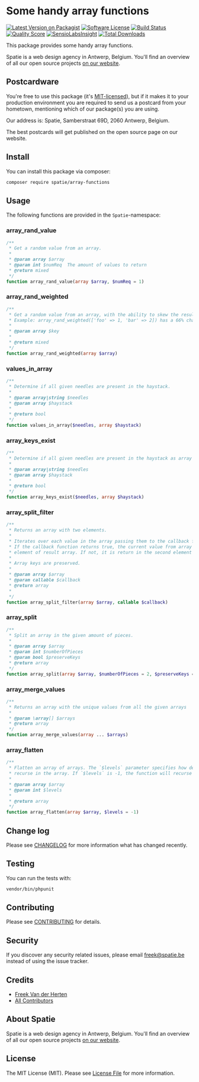 

# Some handy array functions

[![Latest Version on Packagist](https://img.shields.io/packagist/v/spatie/array-functions.svg?style=flat-square)](https://packagist.org/packages/spatie/array-functions)
[![Software License](https://img.shields.io/badge/license-MIT-brightgreen.svg?style=flat-square)](LICENSE.md)
[![Build Status](https://img.shields.io/travis/spatie/array-functions/master.svg?style=flat-square)](https://travis-ci.org/spatie/array-functions)
[![Quality Score](https://img.shields.io/scrutinizer/g/spatie/array-functions.svg?style=flat-square)](https://scrutinizer-ci.com/g/spatie/array-functions)
[![SensioLabsInsight](https://insight.sensiolabs.com/projects/860364d5-1d74-4cf8-bdb1-c5e18cdc8a70/mini.png)](https://insight.sensiolabs.com/projects/860364d5-1d74-4cf8-bdb1-c5e18cdc8a70)
[![Total Downloads](https://img.shields.io/packagist/dt/spatie/array-functions.svg?style=flat-square)](https://packagist.org/packages/spatie/array-functions)

This package provides some handy array functions. 

Spatie is a web design agency in Antwerp, Belgium. You'll find an overview of all our open source projects [on our website](https://spatie.be/opensource).

## Postcardware

You're free to use this package (it's [MIT-licensed](LICENSE.md)), but if it makes it to your production environment you are required to send us a postcard from your hometown, mentioning which of our package(s) you are using.

Our address is: Spatie, Samberstraat 69D, 2060 Antwerp, Belgium.

The best postcards will get published on the open source page on our website.

## Install

You can install this package via composer:

``` bash
composer require spatie/array-functions
```

## Usage

The following functions are provided in the `Spatie`-namespace:

### array_rand_value
```php
/**
 * Get a random value from an array.
 *
 * @param array $array
 * @param int $numReq  The amount of values to return
 * @return mixed
 */
function array_rand_value(array $array, $numReq = 1)
```

### array_rand_weighted
```php
/**
 * Get a random value from an array, with the ability to skew the results.
 * Example: array_rand_weighted(['foo' => 1, 'bar' => 2]) has a 66% chance of returning bar.
 * 
 * @param array $key
 * 
 * @return mixed
 */
function array_rand_weighted(array $array)
```

### values_in_array
```php
/**
 * Determine if all given needles are present in the haystack.
 *
 * @param array|string $needles
 * @param array $haystack
 *
 * @return bool
 */
function values_in_array($needles, array $haystack)
```

### array_keys_exist
```php
/**
 * Determine if all given needles are present in the haystack as array keys.
 * 
 * @param array|string $needles
 * @param array $haystack
 *
 * @return bool
 */
function array_keys_exist($needles, array $haystack)
```

### array_split_filter
```php
/**
 * Returns an array with two elements.
 * 
 * Iterates over each value in the array passing them to the callback function.
 * If the callback function returns true, the current value from array is returned in the first
 * element of result array. If not, it is return in the second element of result array.
 *
 * Array keys are preserved.
 *
 * @param array $array
 * @param callable $callback
 * @return array
 *
 */
function array_split_filter(array $array, callable $callback)
```

### array_split
```php
/**
 * Split an array in the given amount of pieces.
 *
 * @param array $array
 * @param int $numberOfPieces
 * @param bool $preserveKeys
 * @return array
 */
function array_split(array $array, $numberOfPieces = 2, $preserveKeys = false)
```

### array_merge_values
```php
/**
 * Returns an array with the unique values from all the given arrays
 *
 * @param \array[] $arrays
 * @return array
 */
function array_merge_values(array ... $arrays)
```

### array_flatten
```php
/**
 * Flatten an array of arrays. The `$levels` parameter specifies how deep you want to
 * recurse in the array. If `$levels` is -1, the function will recurse infinitely.
 *
 * @param array $array
 * @param int $levels
 *
 * @return array
 */
function array_flatten(array $array, $levels = -1)
```

## Change log

Please see [CHANGELOG](CHANGELOG.md) for more information what has changed recently.

## Testing

You can run the tests with:

```bash
vendor/bin/phpunit
```

## Contributing

Please see [CONTRIBUTING](CONTRIBUTING.md) for details.

## Security

If you discover any security related issues, please email freek@spatie.be instead of using the issue tracker.

## Credits

- [Freek Van der Herten](https://github.com/freekmurze)
- [All Contributors](../../contributors)

## About Spatie
Spatie is a web design agency in Antwerp, Belgium. You'll find an overview of all our open source projects [on our website](https://spatie.be/opensource).

## License

The MIT License (MIT). Please see [License File](LICENSE.md) for more information.
